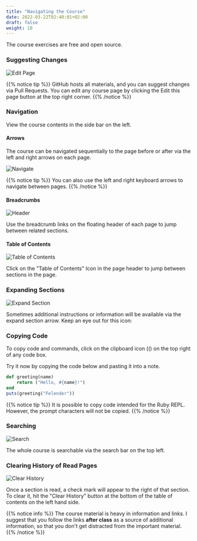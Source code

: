 ```yaml
---
title: "Navigating the Course"
date: 2022-03-22T02:40:01+02:00
draft: false
weight: 10
---
```


The course exercises are free and open source. 

### Suggesting Changes

![Edit Page](/00_course_intro/images/edit-page.png?classes=shadow&outline&width=10pc)

{{% notice tip %}}
GitHub hosts all materials, and you can suggest changes via Pull Requests. You can edit any course page by clicking the Edit this page button at the top right corner. 
{{% /notice %}}

### Navigation

View the course contents in the side bar on the left.

#### Arrows

The course can be navigated sequentially to the page before or after via the left and right arrows on each page.

![Navigate](/00_course_intro/images/arrows.png?classes=shadow&outline&width=10pc)

{{% notice tip %}}
You can also use the left and right keyboard arrows to navigate between pages.
{{% /notice %}}

#### Breadcrumbs

![Header](/00_course_intro/images/header.png?classes=shadow&outline)


Use the breadcrumb links on the floating header of each page to jump between related sections.


#### Table of Contents


![Table of Contents](/00_course_intro/images/toc.png?classes=shadow&outline&width=25pc)


Click on the "Table of Contents" Icon in the page header to jump between sections in the page.

### Expanding Sections

![Expand Section](/00_course_intro/images/expand-section.png?classes=shadow&outline&width=7pc)


Sometimes additional instructions or information will be available via the expand section arrow. Keep an eye out for this icon:



### Copying Code

To copy code and commands, click on the clipboard icon ((<i class='fa fa-clipboard-list'></i>) on the top right of any code box.

Try it now by copying the code below and pasting it into a note.

```ruby
def greeting(name)
    return ("Hello, #{name}!")
end
puts(greeting("Felender"))
```

{{% notice tip %}}
It is possible to copy code intended for the Ruby REPL. However, the prompt characters will not be copied.
{{% /notice %}}

### Searching

![Search](/00_course_intro/images/search.png?classes=shadow&outline&width=15pc)

The whole course is searchable via the search bar on the top left.

### Clearing History of Read Pages

![Clear History](/00_course_intro/images/clear_history.png?classes=shadow&outline&width=10pc)


Once a section is read, a check mark will appear to the right of that section. To clear it, hit the "Clear History" button at the bottom of the table of contents on the left hand side.

{{% notice info %}}
The course material is heavy in information and links. I suggest that you follow the links **after class** as a source of additional information, so that you don't get distracted from the important material.
{{% /notice %}}